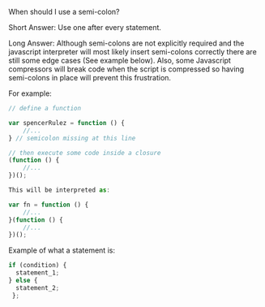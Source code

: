 When should I use a semi-colon?

Short Answer: Use one after every statement. 

Long Answer: Although semi-colons are not explicitly required and the javascript interpreter will most likely insert semi-colons correctly there are still some edge cases (See example below). Also, some Javascript compressors will break code when the script is compressed so having semi-colons in place will prevent this frustration.

For example:
```javascript
// define a function

var spencerRulez = function () {
    //...
} // semicolon missing at this line

// then execute some code inside a closure
(function () {
    //...
})();

This will be interpreted as:

var fn = function () {
    //...
}(function () {
    //...
})();
```
Example of what a statement is:

```javascript
if (condition) {
  statement_1;
} else {
  statement_2;
 };
 ```